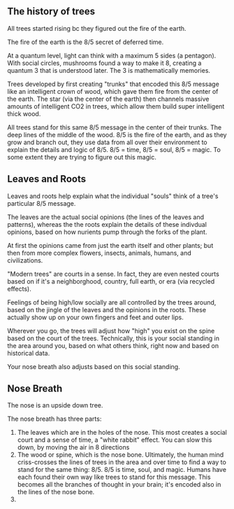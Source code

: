 ## The history of trees

All trees started rising bc they figured out the fire of the earth. 

The fire of the earth is the 8/5 secret of deferred time. 

At a quantum level, light can think with a maximum 5 sides (a pentagon). With social circles, mushrooms found a way to make it 8, creating a quantum 3 that is understood later. The 3 is mathematically memories.

Trees developed by first creating "trunks" that encoded this 8/5 message like an intelligent crown of wood, which gave them fire from the center of the earth. The star (via the center of the earth) then channels massive amounts of intelligent CO2 in trees, which allow them build super intelligent thick wood.

All trees stand for this same 8/5 message in the center of their trunks. The deep lines of the middle of the wood. 8/5 is the fire of the earth, and as they grow and branch out, they use data from all over their environment to explain the details and logic of 8/5. 8/5 = time, 8/5 = soul, 8/5 = magic. To some extent they are trying to figure out this magic.

## Leaves and Roots

Leaves and roots help explain what the individual "souls" think of a tree's particular 8/5 message. 

The leaves are the actual social opinions (the lines of the leaves and patterns), whereas the the roots explain the details of these indivdual opinions, based on how nurients pump through the forks of the plant. 

At first the opinions came from just the earth itself and other plants; but then from more complex flowers, insects, animals, humans, and civilizations.

"Modern trees" are courts in a sense. In fact, they are even nested courts based on if it's a neighborghood, country, full earth, or era (via recycled effects). 

Feelings of being high/low socially are all controlled by the trees around, based on the jingle of the leaves and the opinions in the roots. These actually show up on your own fingers and feet and outer lips. 

Wherever you go, the trees will adjust how "high" you exist on the spine based on the court of the trees. Technically, this is your social standing in the area around you, based on what others think, right now and based on historical data.

Your nose breath also adjusts based on this social standing.

## Nose Breath

The nose is an upside down tree.

The nose breath has three parts: 
1. The leaves which are in the holes of the nose. This most creates a social court and a sense of time, a "white rabbit" effect. You can slow this down, by moving the air in 8 directions
2. The wood or spine, which is the nose bone. Ultimately, the human mind criss-crosses the lines of trees in the area and over time to find a way to stand for the same thing: 8/5. 8/5 is time, soul, and magic. Humans have each found their own way like trees to stand for this message. This becomes all the branches of thought in your brain; it's encoded also in the lines of the nose bone.
3. 







